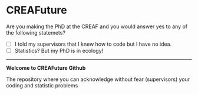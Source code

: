 # CREAFuture

Are you making the PhD at the CREAF and you would answer yes to any of the following statemets?

- [ ] I told my supervisors that I knew how to code but I have no idea.  
- [ ] Statistics? But my PhD is in ecology!

---

**Welcome to CREAFuture Github**

The repository where you can acknowledge without fear (supervisors) your coding and statistic problems

